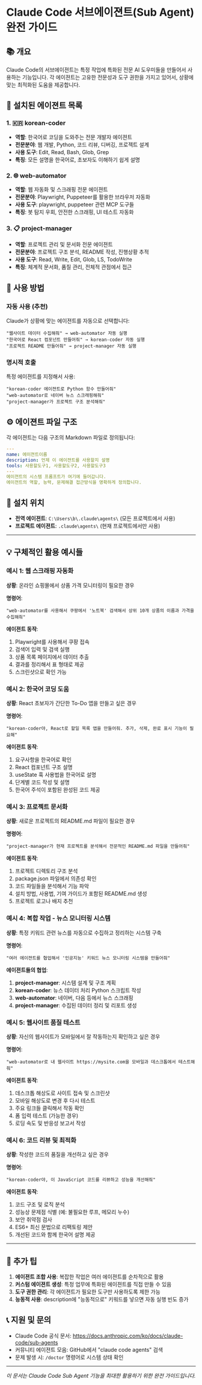 # Claude Code 서브에이젼트(Sub Agent) 완전 가이드

## 📚 개요

Claude Code의 서브에이젼트는 특정 작업에 특화된 전문 AI 도우미들을 만들어서 사용하는 기능입니다. 각 에이젼트는 고유한 전문성과 도구 권한을 가지고 있어서, 상황에 맞는 최적화된 도움을 제공합니다.

## 📁 설치된 에이젼트 목록

### 1. 🇰🇷 **korean-coder**
- **역할**: 한국어로 코딩을 도와주는 전문 개발자 에이젼트
- **전문분야**: 웹 개발, Python, 코드 리뷰, 디버깅, 프로젝트 설계
- **사용 도구**: Edit, Read, Bash, Glob, Grep
- **특징**: 모든 설명을 한국어로, 초보자도 이해하기 쉽게 설명

### 2. 🌐 **web-automator**
- **역할**: 웹 자동화 및 스크래핑 전문 에이젼트
- **전문분야**: Playwright, Puppeteer를 활용한 브라우저 자동화
- **사용 도구**: playwright, puppeteer 관련 MCP 도구들
- **특징**: 봇 탐지 우회, 안전한 스크래핑, UI 테스트 자동화

### 3. 📋 **project-manager**
- **역할**: 프로젝트 관리 및 문서화 전문 에이젼트
- **전문분야**: 프로젝트 구조 분석, README 작성, 진행상황 추적
- **사용 도구**: Read, Write, Edit, Glob, LS, TodoWrite
- **특징**: 체계적 문서화, 품질 관리, 전체적 관점에서 접근

## 🚀 사용 방법

### 자동 사용 (추천)
Claude가 상황에 맞는 에이젼트를 자동으로 선택합니다:
```
"웹사이트 데이터 수집해줘" → web-automator 자동 실행
"한국어로 React 컴포넌트 만들어줘" → korean-coder 자동 실행  
"프로젝트 README 만들어줘" → project-manager 자동 실행
```

### 명시적 호출
특정 에이젼트를 지정해서 사용:
```
"korean-coder 에이젼트로 Python 함수 만들어줘"
"web-automator로 네이버 뉴스 스크래핑해줘"
"project-manager가 프로젝트 구조 분석해줘"
```

## ⚙️ 에이젼트 파일 구조

각 에이젼트는 다음 구조의 Markdown 파일로 정의됩니다:

```yaml
---
name: 에이젼트이름
description: 언제 이 에이젼트를 사용할지 설명
tools: 사용할도구1, 사용할도구2, 사용할도구3
---
에이젼트의 시스템 프롬프트가 여기에 들어갑니다.
에이젼트의 역할, 능력, 문제해결 접근방식을 명확하게 정의합니다.
```

## 📍 설치 위치

- **전역 에이젼트**: `C:\Users\b\.claude\agents\` (모든 프로젝트에서 사용)
- **프로젝트 에이젼트**: `.claude\agents\` (현재 프로젝트에서만 사용)

---

## 💡 구체적인 활용 예시들

### 예시 1: 웹 스크래핑 자동화
**상황**: 온라인 쇼핑몰에서 상품 가격 모니터링이 필요한 경우

**명령어**:
```
"web-automator를 사용해서 쿠팡에서 '노트북' 검색해서 상위 10개 상품의 이름과 가격을 수집해줘"
```

**에이젼트 동작**:
1. Playwright를 사용해서 쿠팡 접속
2. 검색어 입력 및 검색 실행
3. 상품 목록 페이지에서 데이터 추출
4. 결과를 정리해서 표 형태로 제공
5. 스크린샷으로 확인 가능

### 예시 2: 한국어 코딩 도움
**상황**: React 초보자가 간단한 To-Do 앱을 만들고 싶은 경우

**명령어**:
```
"korean-coder야, React로 할일 목록 앱을 만들어줘. 추가, 삭제, 완료 표시 기능이 필요해"
```

**에이젼트 동작**:
1. 요구사항을 한국어로 확인
2. React 컴포넌트 구조 설명
3. useState 훅 사용법을 한국어로 설명
4. 단계별 코드 작성 및 설명
5. 한국어 주석이 포함된 완성된 코드 제공

### 예시 3: 프로젝트 문서화
**상황**: 새로운 프로젝트의 README.md 파일이 필요한 경우

**명령어**:
```
"project-manager가 현재 프로젝트를 분석해서 전문적인 README.md 파일을 만들어줘"
```

**에이젼트 동작**:
1. 프로젝트 디렉토리 구조 분석
2. package.json 파일에서 의존성 확인
3. 코드 파일들을 분석해서 기능 파악
4. 설치 방법, 사용법, 기여 가이드가 포함된 README.md 생성
5. 프로젝트 로고나 배지 추천

### 예시 4: 복합 작업 - 뉴스 모니터링 시스템
**상황**: 특정 키워드 관련 뉴스를 자동으로 수집하고 정리하는 시스템 구축

**명령어**:
```
"여러 에이젼트를 협업해서 '인공지능' 키워드 뉴스 모니터링 시스템을 만들어줘"
```

**에이젼트들의 협업**:

1. **project-manager**: 시스템 설계 및 구조 계획
2. **korean-coder**: 뉴스 데이터 처리 Python 스크립트 작성
3. **web-automator**: 네이버, 다음 등에서 뉴스 스크래핑
4. **project-manager**: 수집된 데이터 정리 및 리포트 생성

### 예시 5: 웹사이트 품질 테스트
**상황**: 자신의 웹사이트가 모바일에서 잘 작동하는지 확인하고 싶은 경우

**명령어**:
```
"web-automator로 내 웹사이트 https://mysite.com을 모바일과 데스크톱에서 테스트해줘"
```

**에이젼트 동작**:
1. 데스크톱 해상도로 사이트 접속 및 스크린샷
2. 모바일 해상도로 변경 후 다시 테스트
3. 주요 링크들 클릭해서 작동 확인
4. 폼 입력 테스트 (가능한 경우)
5. 로딩 속도 및 반응성 보고서 작성

### 예시 6: 코드 리뷰 및 최적화
**상황**: 작성한 코드의 품질을 개선하고 싶은 경우

**명령어**:
```
"korean-coder야, 이 JavaScript 코드를 리뷰하고 성능을 개선해줘"
```

**에이젼트 동작**:
1. 코드 구조 및 로직 분석
2. 성능상 문제점 식별 (예: 불필요한 루프, 메모리 누수)
3. 보안 취약점 검사
4. ES6+ 최신 문법으로 리팩토링 제안
5. 개선된 코드와 함께 한국어 설명 제공

---

## 🔧 추가 팁

1. **에이젼트 조합 사용**: 복잡한 작업은 여러 에이젼트를 순차적으로 활용
2. **커스텀 에이젼트 생성**: 특정 업무에 특화된 에이젼트를 직접 만들 수 있음
3. **도구 권한 관리**: 각 에이젼트가 필요한 도구만 사용하도록 제한 가능
4. **능동적 사용**: description에 "능동적으로" 키워드를 넣으면 자동 실행 빈도 증가

## 📞 지원 및 문의

- Claude Code 공식 문서: https://docs.anthropic.com/ko/docs/claude-code/sub-agents
- 커뮤니티 에이젼트 모음: GitHub에서 "claude code agents" 검색
- 문제 발생 시: `/doctor` 명령어로 시스템 상태 확인

---
*이 문서는 Claude Code Sub Agent 기능을 최대한 활용하기 위한 완전 가이드입니다.*